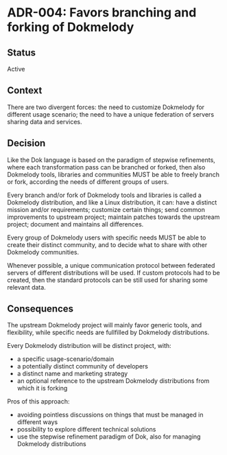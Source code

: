 <!---
SPDX-License-Identifier: CC-BY-4.0
Copyright (C) 2023 Massimo Zaniboni - mzan@dokmelody.org
-->

# ADR-004: Favors branching and forking of Dokmelody

## Status

Active

## Context

There are two divergent forces: the need to customize Dokmelody for different usage scenario; the need to have a unique federation of servers sharing data and services.

## Decision

Like the Dok language is based on the paradigm of stepwise refinements, where each transformation pass can be branched or forked, then also Dokmelody tools, libraries and communities MUST be able to freely branch or fork, according the needs of different groups of users.

Every branch and/or fork of Dokmelody tools and libraries is called a Dokmelody distribution, and like a Linux distribution, it can: have a distinct mission and/or requirements; customize certain things; send common improvements to upstream project; maintain patches towards the upstream project; document and maintains all differences.

Every group of Dokmelody users with specific needs MUST be able to create their distinct community, and to decide what to share with other Dokmelody communities. 

Whenever possible, a unique communication protocol between federated servers of different distributions will be used. If custom protocols had to be created, then the standard protocols can be still used for sharing some relevant data.

## Consequences

The upstream Dokmelody project will mainly favor generic tools, and flexibility, while specific needs are fullfilled by Dokmelody distributions.

Every Dokmelody distribution will be distinct project, with:

* a specific usage-scenario/domain 
* a potentially distinct community of developers
* a distinct name and marketing strategy
* an optional reference to the upstream Dokmelody distributions from which it is forking

Pros of this approach:

* avoiding pointless discussions on things that must be managed in different ways
* possibility to explore different technical solutions
* use the stepwise refinement paradigm of Dok, also for managing Dokmelody distributions



